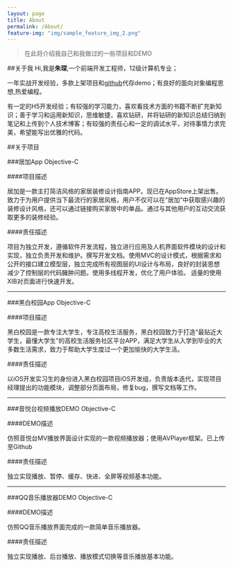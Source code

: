 ```yaml
---
layout: page
title: About
permalink: /About/
feature-img: "img/sample_feature_img_2.png"
---
```


<blockquote>在此将介绍我自己和我做过的一些项目和DEMO</blockquote>

##关于我
  Hi,我是<b>朱琛</b>,一个前端开发工程师，12级计算机专业；

  一年实战开发经验，多款上架项目和[github](https://github.com/xiuxingsang)代存demo；有良好的面向对象编程思想,热爱编程。
  
  有一定的H5开发经验；有较强的学习能力，喜欢看技术方面的书籍不断扩充新知识；善于学习和运用新知识，思维敏捷，喜欢钻研，并将钻研的新知识总结归纳到笔记和上传到个人技术博客；有较强的责任心和一定的调试水平，对待事情力求完美，希望能写出优雅的代码。
  
##关于项目

###居加App Objective-C

####项目描述

  居加是一款主打简洁风格的家居装修设计指南APP。现已在AppStore上架出售。致力于为用户提供当下最流行的家居风格，用户不仅可以在“居加”中获取感兴趣的装修设计风格，还可以通过链接购买家居中的单品。通过与其他用户的互动交流获取更多的装修经验。
 
####责任描述
 
  项目为独立开发，遵循软件开发流程，独立进行应用及人机界面软件模块的设计和实现，独立负责开发和维护。撰写开发文档。使用MVC的设计模式，根据需求和公开的接口建立模型层，独立完成所有视图层的UI设计与布局，良好的封装思想减少了控制层的代码臃肿问题。使用多线程开发，优化了用户体验。 适量的使用XIB对页面进行快速开发。
  
  ***
  
###黑白校园App Objective-C

####项目描述

黑白校园是一款专注大学生，专注高校生活服务，黑白校园致力于打造“最贴近大学生，最懂大学生”的高校生活服务社区平台APP，满足大学生从入学到毕业的大多数生活需求，致力于帮助大学生度过一个更加愉快的大学生活。

####责任描述

以iOS开发实习生的身份进入黑白校园项目iOS开发组，负责版本迭代，实现项目经理提出的功能模块，调整部分页面布局，修复bug，撰写文档等工作。

***

###音悦台视频播放DEMO Objective-C

####DEMO描述

仿照音悦台MV播放界面设计实现的一款视频播放器；使用AVPlayer框架。已上传至Github

####责任描述

独立实现播放、暂停、缓存、快进、全屏等视频基本功能。

***

###QQ音乐播放器DEMO Objective-C

####DEMO描述

仿照QQ音乐播放界面完成的一款简单音乐播放器。

####责任描述

独立实现播放、后台播放、播放模式切换等音乐播放基本功能。